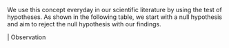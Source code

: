 We use this concept everyday in our scientific literature by using the test of hypotheses. As shown in the following table, we start with a null hypothesis and aim to reject the null hypothesis with our findings. 

| Observation 